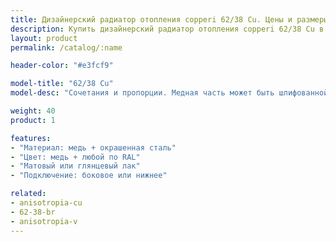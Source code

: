 ```yaml
---
title: Дизайнерский радиатор отопления copperi 62/38 Cu. Цены и размеры.
description: Купить дизайнерский радиатор отопления copperi 62/38 Cu в Москве по цене производителя.
layout: product
permalink: /catalog/:name

header-color: "#e3fcf9"

model-title: "62/38 Cu"
model-desc: "Сочетания и пропорции. Медная часть может быть шлифованной или полированной, с матовым или глянцевым покрытием. Стальная - окрашена в любой цвет по каталогу RAL."

weight: 40
product: 1

features:
- "Материал: медь + окрашенная сталь"
- "Цвет: медь + любой по RAL"
- "Матовый или глянцевый лак"
- "Подключение: боковое или нижнее"

related:
- anisotropia-cu
- 62-38-br
- anisotropia-v
---
```

